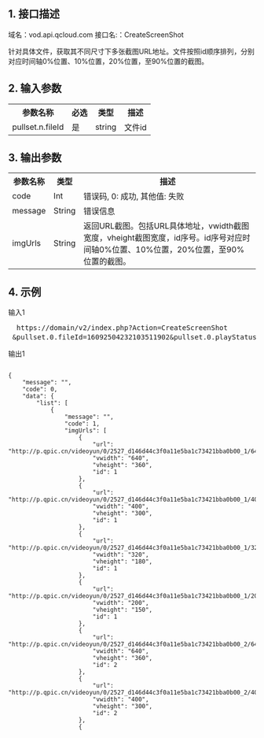## 1. 接口描述
 
域名：vod.api.qcloud.com 
接口名:：CreateScreenShot 

针对具体文件，获取其不同尺寸下多张截图URL地址。文件按照id顺序排列，分别对应时间轴0%位置、10%位置，20%位置，至90%位置的截图。

 

## 2. 输入参数
 
<table class="t"><tbody><tr>
<th><b>参数名称</b></th>
<th><b>必选</b></th>
<th><b>类型</b></th>
<th><b>描述</b></th>
<tr>
<td> pullset.n.fileId
<td> 是
<td> string
<td> 文件id
</tbody></table>

 

## 3. 输出参数
 
<table class="t"><tbody><tr>
<th><b>参数名称</b></th>
<th><b>类型</b></th>
<th><b>描述</b></th>
<tr>
<td> code
<td> Int
<td> 错误码, 0: 成功, 其他值: 失败
<tr>
<td> message
<td> String
<td> 错误信息
<tr>
<td> imgUrls
<td> String
<td> 返回URL截图。包括URL具体地址，vwidth截图宽度，vheight截图宽度，id序号。id序号对应时间轴0%位置、10%位置，20%位置，至90%位置的截图。
</tbody></table>


 

## 4. 示例
 
输入1
<pre>
  https://domain/v2/index.php?Action=CreateScreenShot
 &pullset.0.fileId=16092504232103511902&pullset.0.playStatus=0&<a href="https://www.qcloud.com/doc/api/229/6976">公共请求参数</a>
</pre>
输出1
```

{
    "message": "", 
    "code": 0, 
    "data": {
        "list": [
            {
                "message": "", 
                "code": 1, 
                "imgUrls": [
                    {
                        "url": "http://p.qpic.cn/videoyun/0/2527_d146d44c3f0a11e5ba1c73421bba0b00_1/640", 
                        "vwidth": "640", 
                        "vheight": "360", 
                        "id": 1
                    }, 
                    {
                        "url": "http://p.qpic.cn/videoyun/0/2527_d146d44c3f0a11e5ba1c73421bba0b00_1/400", 
                        "vwidth": "400", 
                        "vheight": "300", 
                        "id": 1
                    }, 
                    {
                        "url": "http://p.qpic.cn/videoyun/0/2527_d146d44c3f0a11e5ba1c73421bba0b00_1/320", 
                        "vwidth": "320", 
                        "vheight": "180", 
                        "id": 1
                    }, 
                    {
                        "url": "http://p.qpic.cn/videoyun/0/2527_d146d44c3f0a11e5ba1c73421bba0b00_1/200", 
                        "vwidth": "200", 
                        "vheight": "150", 
                        "id": 1
                    }, 
                    {
                        "url": "http://p.qpic.cn/videoyun/0/2527_d146d44c3f0a11e5ba1c73421bba0b00_2/640", 
                        "vwidth": "640", 
                        "vheight": "360", 
                        "id": 2
                    }, 
                    {
                        "url": "http://p.qpic.cn/videoyun/0/2527_d146d44c3f0a11e5ba1c73421bba0b00_2/400", 
                        "vwidth": "400", 
                        "vheight": "300", 
                        "id": 2
                    }, 
                    {

```

